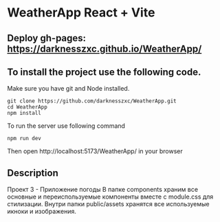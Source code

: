 
# WeatherApp React + Vite 

## Deploy gh-pages: https://darknesszxc.github.io/WeatherApp/


## To install the project use the following code.

Make sure you have git and Node installed.

```shell
git clone https://github.com/darknesszxc/WeatherApp.git
cd WeatherApp
npm install
```

To run the server use following command

```shell
npm run dev
```

Then open http://localhost:5173/WeatherApp/ in your browser

 



## Description

Проект 3 - Приложение погоды 
В папке components храним все основные и переиспользуемые компоненты вместе с module.css для стилизации.
Внутри папки public/assets хранятся все используемые икноки и изображения.


